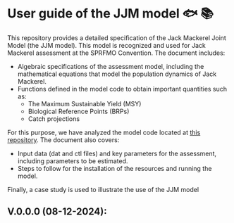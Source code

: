 # User guide of the JJM model :fish: :books:
This repository provides a detailed specification of the Jack Mackerel Joint Model (the JJM model). This model is recognized and used for Jack Mackerel assessment at the SPRFMO Convention. The document includes:

- Algebraic specifications of the assessment model, including the mathematical equations that model the population dynamics of Jack Mackerel.
- Functions defined in the model code to obtain important quantities such as:
  - The Maximum Sustainable Yield (MSY)
  - Biological Reference Points (BRPs)
  - Catch projections

For this purpose, we have analyzed the model code located at [this repository](https://github.com/SPRFMO/jjm/blob/main/src/jjm.tpl). The document also covers:

- Input data (dat and ctl files) and key parameters for the assessment, including parameters to be estimated.
- Steps to follow for the installation of the resources and running the model.

Finally, a case study is used to illustrate the use of the JJM model

## V.0.0.0 (08-12-2024):
